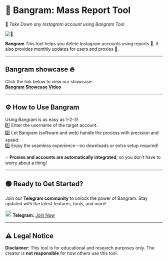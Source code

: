 # 🚀 **Bangram: Mass Report Tool**  
🌟 *Take Down any Instagram account using Bangram Tool*  

![📸](https://cdn.discordapp.com/attachments/1329906588991094900/1333178456577413172/image.png?ex=6797f2b1&is=6796a131&hm=5841c92bc043a538588c6cee59ff2d8e42c0806766cba83c2802c3f4a644ca35&)  

**Bangram** This tool helps you delete Instagram accounts using reports 📑. It also provides monthly updates for users and proxies 🔄.

---

## **Bangram showcase 🔥**  
Click the link below to view our showcase:  
[**Bangram Showcase Video**](https://streamable.com/q10h8f)

---- 

## ⚙️ **How to Use Bangram**  
Using Bangram is as easy as 1-2-3!  
1️⃣ Enter the username of the target account.  
2️⃣ Let Bangram (software and web) handle the process with precision and speed.  
3️⃣ Enjoy the seamless experience—no downloads or extra setup required!  

💡 **Proxies and accounts are automatically integrated**, so you don’t have to worry about a thing!  

---

## 🟢 **Ready to Get Started?**  
Join our **Telegram community** to unlock the power of Bangram. Stay updated with the latest features, tools, and more!  

<img src="https://cdn.discordapp.com/attachments/1329885293024907428/1333179874747088956/986956_telegram_icon.png?ex=6797f403&is=6796a283&hm=07e5cf59caa19892f300c59065efce5c8b85c5a098729432792093c890b11975&" width="20" height="20"> **Telegram:** [Join Now](https://t.me/instabangs)  

---

## ⚠️ **Legal Notice**  
**Disclaimer:** This tool is for educational and research purposes only. The creator is **not responsible** for how others use this tool.
 
 
 
 
 
 
 
 
 
 
 
 
 
 
 
 
 
 
 
 
 
 
 
 
 
 
 
 
 
 
 
 
 
 
 
 
 
 
 
 
 
 
 
 
 
 
 
 
 
 
 
 
 
 
 
 
 
 
 
 
 
 
 
 
 
 
 
 
 
 
 
 
 
 
 
 
 
 
 
 
 
 
 
 
 
 
 
 
 
 
 
 
 
 
 
 
 
 
 
 
 
 
 
 
 
 
 
 
 
 
 
 
 
 
 
 
 
 
 
 
 
 
 
 
 
 
 
 
 
 
 
 
 
 
 
 
 
 
 
 
 
 
 
 
 
 
 
 
 
 
 
 
 
 
 
 
 
 
 
 
 
 
 
 
 
 
 
 
 
 
 
 
 
 
 
 
 
 
 
 
 
 
 
 
 
 
 
 
 
 
 
 
 
 
 
 
 
 
 
 
 
 
 
 
 
 
 
 
 
 
 
 
 
 
 
 
 
 
 
 
 
 
 
 
 
 
 
 
 
 
 
 
 
 
 
 
 
 
 
 
 
 
 
 
 
 
 
 
 
 
 
 
 
 
 
 
 
 
 
 
 
 
 
 
 
 
 
 
 
 
 
 
 
 
 
 
 
 
 
 
 
 
 
 
 
 
 
 
 
 
 
 
 
 
 
 
 
 
 
 
 
 
 
 
 
 
 
 
 
 
 
 
 
 
 
 
 
 
 
 
 
 
